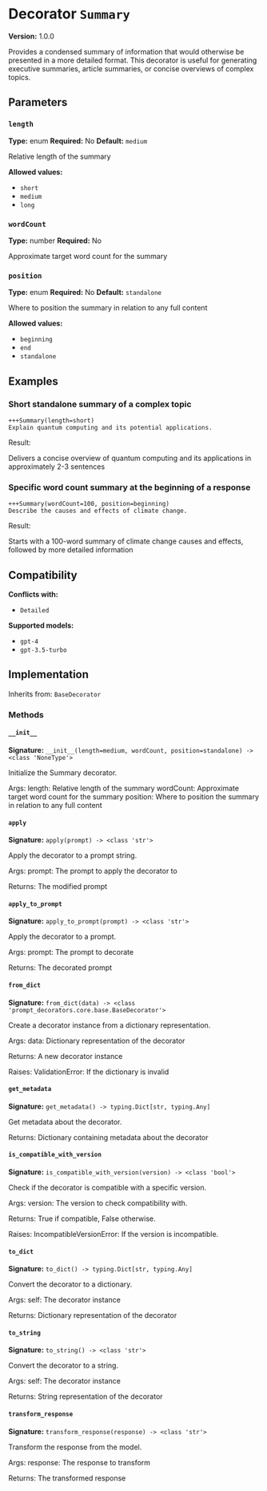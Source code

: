 # Decorator `Summary`

**Version:** 1.0.0

Provides a condensed summary of information that would otherwise be presented in a more detailed format. This decorator is useful for generating executive summaries, article summaries, or concise overviews of complex topics.

## Parameters

### `length`

**Type:** enum
**Required:** No
**Default:** `medium`

Relative length of the summary

**Allowed values:**

- `short`
- `medium`
- `long`

### `wordCount`

**Type:** number
**Required:** No

Approximate target word count for the summary

### `position`

**Type:** enum
**Required:** No
**Default:** `standalone`

Where to position the summary in relation to any full content

**Allowed values:**

- `beginning`
- `end`
- `standalone`

## Examples

### Short standalone summary of a complex topic

```
+++Summary(length=short)
Explain quantum computing and its potential applications.
```

Result:

Delivers a concise overview of quantum computing and its applications in approximately 2-3 sentences

### Specific word count summary at the beginning of a response

```
+++Summary(wordCount=100, position=beginning)
Describe the causes and effects of climate change.
```

Result:

Starts with a 100-word summary of climate change causes and effects, followed by more detailed information

## Compatibility

**Conflicts with:**

- `Detailed`

**Supported models:**

- `gpt-4`
- `gpt-3.5-turbo`

## Implementation

Inherits from: `BaseDecorator`

### Methods

#### `__init__`

**Signature:** `__init__(length=medium, wordCount, position=standalone) -> <class 'NoneType'>`

Initialize the Summary decorator.

Args:
    length: Relative length of the summary
    wordCount: Approximate target word count for the summary
    position: Where to position the summary in relation to any full content

#### `apply`

**Signature:** `apply(prompt) -> <class 'str'>`

Apply the decorator to a prompt string.

Args:
    prompt: The prompt to apply the decorator to


Returns:
    The modified prompt

#### `apply_to_prompt`

**Signature:** `apply_to_prompt(prompt) -> <class 'str'>`

Apply the decorator to a prompt.

Args:
    prompt: The prompt to decorate

Returns:
    The decorated prompt

#### `from_dict`

**Signature:** `from_dict(data) -> <class 'prompt_decorators.core.base.BaseDecorator'>`

Create a decorator instance from a dictionary representation.

Args:
    data: Dictionary representation of the decorator

Returns:
    A new decorator instance

Raises:
    ValidationError: If the dictionary is invalid

#### `get_metadata`

**Signature:** `get_metadata() -> typing.Dict[str, typing.Any]`

Get metadata about the decorator.

Returns:
    Dictionary containing metadata about the decorator

#### `is_compatible_with_version`

**Signature:** `is_compatible_with_version(version) -> <class 'bool'>`

Check if the decorator is compatible with a specific version.

Args:
    version: The version to check compatibility with.


Returns:
    True if compatible, False otherwise.


Raises:
    IncompatibleVersionError: If the version is incompatible.

#### `to_dict`

**Signature:** `to_dict() -> typing.Dict[str, typing.Any]`

Convert the decorator to a dictionary.

Args:
    self: The decorator instance

Returns:
    Dictionary representation of the decorator

#### `to_string`

**Signature:** `to_string() -> <class 'str'>`

Convert the decorator to a string.

Args:
    self: The decorator instance

Returns:
    String representation of the decorator

#### `transform_response`

**Signature:** `transform_response(response) -> <class 'str'>`

Transform the response from the model.

Args:
    response: The response to transform

Returns:
    The transformed response
